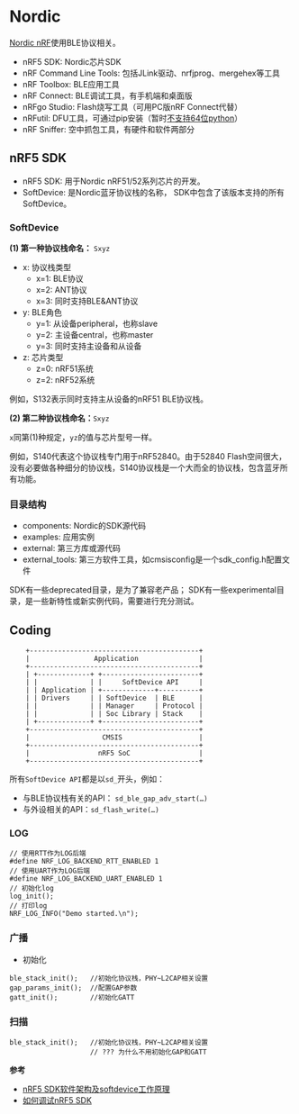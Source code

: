 

# Nordic

[Nordic nRF](https://www.nordicsemi.com/Products)使用BLE协议相关。

- nRF5 SDK: Nordic芯片SDK
- nRF Command Line Tools: 包括JLink驱动、nrfjprog、mergehex等工具
- nRF Toolbox: BLE应用工具
- nRF Connect: BLE调试工具，有手机端和桌面版
- nRFgo Studio: Flash烧写工具（可用PC版nRF Connect代替）
- nRFutil: DFU工具，可通过pip安装（暂时[不支持64位python](https://github.com/NordicSemiconductor/pc-nrfutil/issues/213)）
- nRF Sniffer: 空中抓包工具，有硬件和软件两部分

## nRF5 SDK

- nRF5 SDK: 用于Nordic nRF51/52系列芯片的开发。
- SoftDevice: 是Nordic蓝牙协议栈的名称， SDK中包含了该版本支持的所有SoftDevice。

### SoftDevice

**(1) 第一种协议栈命名：** `Sxyz`

- x: 协议栈类型
  - x=1: BLE协议
  - x=2: ANT协议
  - x=3: 同时支持BLE&ANT协议
- y: BLE角色
  - y=1: 从设备peripheral，也称slave
  - y=2: 主设备central，也称master
  - y=3: 同时支持主设备和从设备
- z: 芯片类型
  - z=0: nRF51系统
  - z=2: nRF52系统

例如，S132表示同时支持主从设备的nRF51 BLE协议栈。

**(2) 第二种协议栈命名：**`Sxyz`

`x`同第(1)种规定，`yz`的值与芯片型号一样。

例如，S140代表这个协议栈专门用于nRF52840。由于52840 Flash空间很大，没有必要做各种细分的协议栈，S140协议栈是一个大而全的协议栈，包含蓝牙所有功能。

### 目录结构

- components: Nordic的SDK源代码
- examples: 应用实例
- external: 第三方库或源代码
- external_tools: 第三方软件工具，如cmsisconfig是一个sdk_config.h配置文件

SDK有一些deprecated目录，是为了兼容老产品；
SDK有一些experimental目录，是一些新特性或新实例代码，需要进行充分测试。


## Coding

```text
    +------------------------------------------+
    |                Application               |
    +------------------------------------------+
    | +-------------+ +------------------------+
    | |             | |     SoftDevice API     |
    | | Application | +-------------+----------+
    | | Drivers     | | SoftDevice  | BLE      |
    | |             | | Manager     | Protocol |
    | |             | | Soc Library | Stack    |
    | +-------------+ +------------------------+
    +------------------------------------------+
    |                  CMSIS                   |
    +------------------------------------------+
    |                 nRF5 SoC                 |
    +------------------------------------------+
```

所有`SoftDevice API`都是以`sd_`开头，例如：

- 与BLE协议栈有关的API： `sd_ble_gap_adv_start(…)`
- 与外设相关的API：`sd_flash_write(…)`

### LOG

```
// 使用RTT作为LOG后端
#define NRF_LOG_BACKEND_RTT_ENABLED 1
// 使用UART作为LOG后端
#define NRF_LOG_BACKEND_UART_ENABLED 1
// 初始化log
log_init();
// 打印log
NRF_LOG_INFO("Demo started.\n");
```

### 广播

- 初始化

```
ble_stack_init();   //初始化协议栈，PHY~L2CAP相关设置
gap_params_init();  //配置GAP参数
gatt_init();        //初始化GATT
```

### 扫描

```
ble_stack_init();   //初始化协议栈，PHY~L2CAP相关设置
                    // ??? 为什么不用初始化GAP和GATT
```


**参考**

- [nRF5 SDK软件架构及softdevice工作原理](https://www.cnblogs.com/iini/p/9332463.html)
- [如何调试nRF5 SDK](https://www.cnblogs.com/iini/p/9279618.html)
